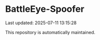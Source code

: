 # BattleEye-Spoofer

Last updated: 2025-07-11 13:15:28

This repository is automatically maintained.
